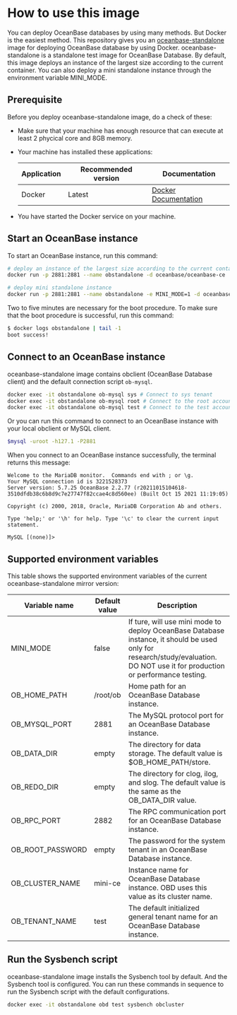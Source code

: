 # How to use this image

You can deploy OceanBase databases by using many methods. But Docker is the easiest method. This repository gives you an [oceanbase-standalone](https://hub.docker.com/r/oceanbase/oceanbase-ce) image for deploying OceanBase database by using Docker. oceanbase-standalone is a standalone test image for OceanBase Database. By default, this image deploys an instance of the largest size according to the current container. You can also deploy a mini standalone instance through the environment variable MINI_MODE.

## Prerequisite

Before you deploy oceanbase-standalone image, do a check of these:

- Make sure that your machine has enough resource that can execute at least 2 phycical core and 8GB memory.
- Your machine has installed these applications:

    Application | Recommended version | Documentation
    ---     | ------  | -----
    Docker | Latest | [Docker Documentation](https://docs.docker.com/get-docker/)
- You have started the Docker service on your machine.

## Start an OceanBase instance

To start an OceanBase instance, run this command:

```bash
# deploy an instance of the largest size according to the current container
docker run -p 2881:2881 --name obstandalone -d oceanbase/oceanbase-ce

# deploy mini standalone instance
docker run -p 2881:2881 --name obstandalone -e MINI_MODE=1 -d oceanbase/oceanbase-ce
```

Two to five minutes are necessary for the boot procedure. To make sure that the boot procedure is successful, run this command:

```bash
$ docker logs obstandalone | tail -1
boot success!
```

## Connect to an OceanBase instance

oceanbase-standalone image contains obclient (OceanBase Database client) and the default connection script `ob-mysql`.

```bash
docker exec -it obstandalone ob-mysql sys # Connect to sys tenant
docker exec -it obstandalone ob-mysql root # Connect to the root account of a general tenant
docker exec -it obstandalone ob-mysql test # Connect to the test account of a general tenant
```

Or you can run this command to connect to an OceanBase instance with your local obclient or MySQL client.

```bash
$mysql -uroot -h127.1 -P2881
```

When you connect to an OceanBase instance successfully, the terminal returns this message:

```mysql
Welcome to the MariaDB monitor.  Commands end with ; or \g.
Your MySQL connection id is 3221528373
Server version: 5.7.25 OceanBase 2.2.77 (r20211015104618-3510dfdb38c6b8d9c7e27747f82ccae4c8d560ee) (Built Oct 15 2021 11:19:05)

Copyright (c) 2000, 2018, Oracle, MariaDB Corporation Ab and others.

Type 'help;' or '\h' for help. Type '\c' to clear the current input statement.

MySQL [(none)]>
```

## Supported environment variables

This table shows the supported environment variables of the current oceanbase-standalone mirror version:

Variable name | Default value | Description
------- | ----- | ---
MINI_MODE | false | If ture, will use mini mode to deploy OceanBase Database instance, it should be used only for research/study/evaluation.  DO NOT use it for production or performance testing.
OB_HOME_PATH | /root/ob | Home path for an OceanBase Database instance.
OB_MYSQL_PORT | 2881 | The MySQL protocol port for an OceanBase Database instance.
OB_DATA_DIR | empty | The directory for data storage. The default value is $OB_HOME_PATH/store.
OB_REDO_DIR | empty | The directory for clog, ilog, and slog. The default value is the same as the OB_DATA_DIR value.
OB_RPC_PORT | 2882 | The RPC communication port for an OceanBase Database instance.
OB_ROOT_PASSWORD | empty |  The password for the system tenant in an OceanBase Database instance.
OB_CLUSTER_NAME | mini-ce | Instance name for OceanBase Database instance. OBD uses this value as its cluster name.
OB_TENANT_NAME | test | The default initialized general tenant name for an OceanBase Database instance.

## Run the Sysbench script

oceanbase-standalone image installs the Sysbench tool by default. And the Sysbench tool is configured. You can run these commands in sequence to run the Sysbench script with the default configurations.

```bash
docker exec -it obstandalone obd test sysbench obcluster
```
